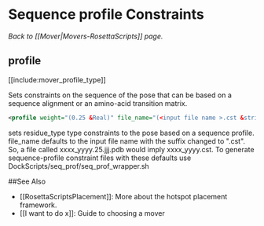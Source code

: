 # Sequence profile Constraints
*Back to [[Mover|Movers-RosettaScripts]] page.*
## profile

[[include:mover_profile_type]]

Sets constraints on the sequence of the pose that can be based on a sequence alignment or an amino-acid transition matrix.

```xml
<profile weight="(0.25 &Real)" file_name="(<input file name >.cst &string)"/>
```

sets residue_type type constraints to the pose based on a sequence profile. file_name defaults to the input file name with the suffix changed to ".cst". So, a file called xxxx_yyyy.25.jjj.pdb would imply xxxx_yyyy.cst. To generate sequence-profile constraint files with these defaults use DockScripts/seq_prof/seq_prof_wrapper.sh

##See Also
* [[RosettaScriptsPlacement]]: More about the hotspot placement framework.
* [[I want to do x]]: Guide to choosing a mover